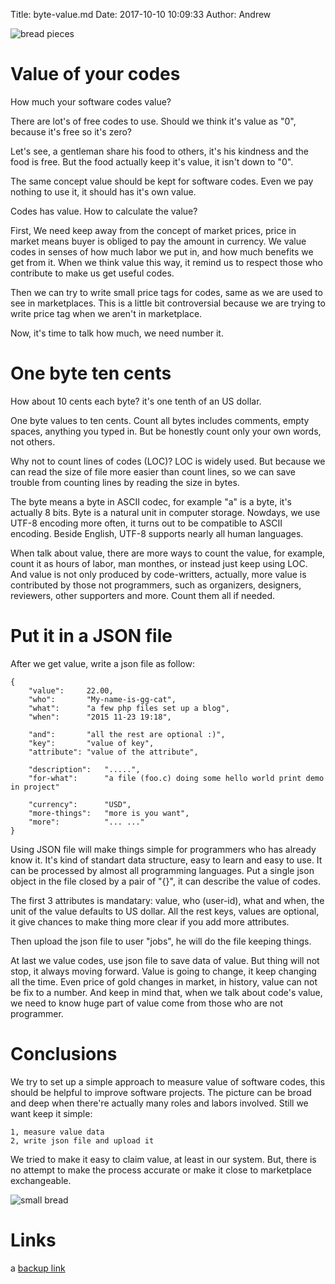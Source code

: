 Title: byte-value.md
Date: 2017-10-10 10:09:33
Author: Andrew



![bread pieces](/gglocal/bread-a.jpg)

# Value of your codes

How much your software codes value?

There are lot's of free codes to use. Should we think it's value as "0",
because it's free so it's zero?

Let's see, a gentleman share his food to others, it's his kindness and the
food is free.  But the food actually keep it's value, it isn't down to "0".

The same concept value should be kept for software codes.  Even we pay nothing
to use it, it should has it's own value.

Codes has value.  How to calculate the value?

First, We need keep away from the concept of market prices, price in market
means buyer is obliged to pay the amount in currency.  We value codes in
senses of how much labor we put in, and how much benefits we get from it.
When we think value this way, it remind us to respect those who contribute to
make us get useful codes.

Then we can try to write small price tags for codes, same as we are used to
see in marketplaces.   This is a little bit controversial because we are
trying to write price tag when we aren't in marketplace.

Now, it's time to talk how much, we need number it.


# One byte ten cents

How about 10 cents each byte?  it's one tenth of an US dollar.

One byte values to ten cents.  Count all bytes includes comments, empty
spaces, anything you typed in.  But be honestly count only your own words, not
others.

Why not to count lines of codes (LOC)?  LOC is widely used.  But because we
can read the size of file more easier than count lines, so we can save trouble
from counting lines by reading the size in bytes.

The byte means a byte in ASCII codec, for example "a" is a byte, it's actually
8 bits.  Byte is a natural unit in computer storage.  Nowdays, we use UTF-8
encoding more often, it turns out to be compatible to ASCII encoding.  Beside
English, UTF-8 supports nearly all human languages.

When talk about value, there are more ways to count the value, for example,
count it as hours of labor, man monthes, or instead just keep using LOC.  And
value is not only produced by code-writters, actually, more value is
contributed by those not programmers, such as organizers, designers,
reviewers, other supporters and more.  Count them all if needed.


# Put it in a JSON file

After we get value, write a json file as follow:

    {
        "value":     22.00,
        "who":       "My-name-is-gg-cat",
        "what":      "a few php files set up a blog",
        "when":      "2015 11-23 19:18",

        "and":       "all the rest are optional :)",
        "key":       "value of key",
        "attribute": "value of the attribute",

        "description":   ".....",
        "for-what":      "a file (foo.c) doing some hello world print demo in project"

        "currency":      "USD",
        "more-things":   "more is you want",
        "more":          "... ..."
    }


Using JSON file will make things simple for programmers who has already know
it.  It's kind of standart data structure, easy to learn and easy to use.  It
can be processed by almost all programming languages.  Put a single json
object in the file closed by a pair of "{}", it can describe the value of
codes.

The first 3 attributes is mandatary: value, who (user-id), what and when, the
unit of the value defaults to US dollar.  All the rest keys, values are
optional, it give chances to make thing more clear if you add more attributes.

Then upload the json file to user "jobs", he will do the file keeping things.

At last we value codes, use json file to save data of value.  But thing will
not stop, it always moving forward.  Value is going to change, it keep
changing all the time.  Even price of gold changes in market, in history,
value can not be fix to a number.  And keep in mind that, when we talk about
code's value, we need to know huge part of value come from those who are not
programmer.  


# Conclusions

We try to set up a simple approach to measure value of software codes, this
should be helpful to improve software projects.  The picture can be broad and
deep when there're actually many roles and labors involved.  Still we want
keep it simple:

    1, measure value data
    2, write json file and upload it

We tried to make it easy to claim value, at least in our system. But,
there is no attempt to make the process accurate or make it close to
marketplace exchangeable.

![small bread](/gglocal/bread-300.jpg)

# Links

a [backup link](http://goodagood.blogspot.com/2015/12/byte-value.html)

<!--
backup link: http://goodagood.blogspot.com/2015/12/byte-value.html

vim: set ft=markdown tw=78:
-->
